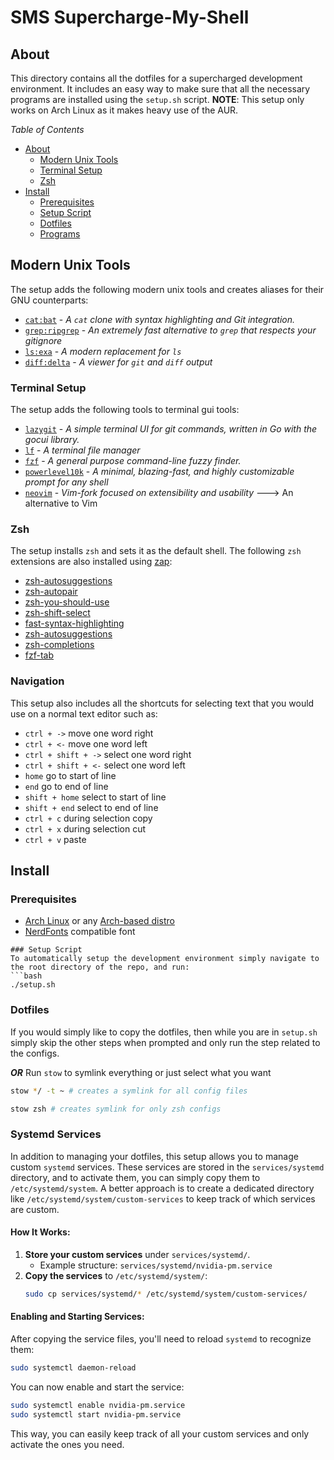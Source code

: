 # SMS Supercharge-My-Shell

## About

This directory contains all the dotfiles for a supercharged development environment. It includes an easy way to make sure that all the necessary programs are installed using the `setup.sh` script.
**NOTE**: This setup only works on Arch Linux as it makes heavy use of the AUR.

_Table of Contents_

- [About](#about)
  - [Modern Unix Tools](#modern-unix-tools)
  - [Terminal Setup](#terminal-setup)
  - [Zsh](#zsh)
- [Install](#install)
  - [Prerequisites](#prerequisites)
  - [Setup Script](#setup-script)
  - [Dotfiles](#dotfiles)
  - [Programs](#programs)

## Modern Unix Tools

The setup adds the following modern unix tools and creates aliases for their GNU counterparts:

- [`cat:bat`](https://github.com/sharkdp/bat) - _A `cat` clone with syntax highlighting and Git integration._
- [`grep:ripgrep`](https://github.com/BurntSushi/ripgrep) - _An extremely fast alternative to `grep` that respects your gitignore_
- [`ls:exa`](https://github.com/ogham/exa) - _A modern replacement for `ls`_
- [`diff:delta`](https://github.com/dandavison/delta) - _A viewer for `git` and `diff` output_

### Terminal Setup

The setup adds the following tools to terminal gui tools:

- [`lazygit`](https://github.com/jesseduffield/lazygit) - _A simple terminal UI for git commands, written in Go with the gocui library._
- [`lf`](https://github.com/gokcehan/lf) - _A terminal file manager_
- [`fzf`](https://github.com/junegunn/fzf) - _A general purpose command-line fuzzy finder._
- [`powerlevel10k`](https://github.com/romkatv/powerlevel10k) - _A minimal, blazing-fast, and highly customizable prompt for any shell_
- [`neovim`](https://neovim.io/) - _Vim-fork focused on extensibility and usability_ ---> An alternative to Vim

### Zsh

The setup installs `zsh` and sets it as the default shell. The following `zsh` extensions are also installed using [zap](https://github.com/zap-zsh/zap):

- [zsh-autosuggestions](https://github.com/zsh-users/zsh-autosuggestions)
- [zsh-autopair](https://github.com/hlissner/zsh-autopair)
- [zsh-you-should-use](https://github.com/MichaelAquilina/zsh-you-should-use)
- [zsh-shift-select](https://github.com/jirutka/zsh-shift-select)
- [fast-syntax-highlighting](https://github.com/zdharma-continuum/fast-syntax-highlighting)
- [zsh-autosuggestions](https://github.com/zsh-users/zsh-autosuggestions)
- [zsh-completions](https://github.com/zsh-users/zsh-completions)
- [fzf-tab](https://github.com/Aloxaf/fzf-tab)

### Navigation

This setup also includes all the shortcuts for selecting text that you would use on a normal text editor such as:

- `ctrl + ->` move one word right
- `ctrl + <-` move one word left
- `ctrl + shift + ->` select one word right
- `ctrl + shift + <-` select one word left
- `home` go to start of line
- `end` go to end of line
- `shift + home` select to start of line
- `shift + end` select to end of line
- `ctrl + c` during selection copy
- `ctrl + x` during selection cut
- `ctrl + v` paste

## Install

### Prerequisites

- [Arch Linux](https://archlinux.org/) or any [Arch-based distro](https://wiki.archlinux.org/title/Arch-based_distributions)
- [NerdFonts](https://www.nerdfonts.com/font-downloads) compatible font

````
### Setup Script
To automatically setup the development environment simply navigate to the root directory of the repo, and run:
```bash
./setup.sh
````

### Dotfiles

If you would simply like to copy the dotfiles, then while you are in `setup.sh` simply skip the other steps when prompted and only run the step related to the configs.

**_OR_**
Run `stow` to symlink everything or just select what you want

```bash
stow */ -t ~ # creates a symlink for all config files
```

```bash
stow zsh # creates symlink for only zsh configs
```

### Systemd Services

In addition to managing your dotfiles, this setup allows you to manage custom `systemd` services. These services are stored in the `services/systemd` directory, and to activate them, you can simply copy them to `/etc/systemd/system`. A better approach is to create a dedicated directory like `/etc/systemd/system/custom-services` to keep track of which services are custom.

#### How It Works:

1. **Store your custom services** under `services/systemd/`.
   - Example structure: `services/systemd/nvidia-pm.service`
2. **Copy the services** to `/etc/systemd/system/`:
   ```bash
   sudo cp services/systemd/* /etc/systemd/system/custom-services/
   ```

#### Enabling and Starting Services:

After copying the service files, you'll need to reload `systemd` to recognize them:

```bash
sudo systemctl daemon-reload
```

You can now enable and start the service:

```bash
sudo systemctl enable nvidia-pm.service
sudo systemctl start nvidia-pm.service
```

This way, you can easily keep track of all your custom services and only activate the ones you need.
